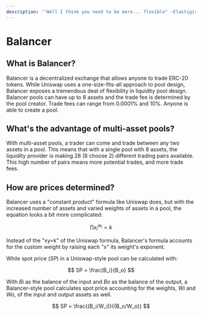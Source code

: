 ```yaml
---
description: '"Well I think you need to be more... flexible" -Elastigirl'
---
```


# Balancer

## What is Balancer?

Balancer is a decentralized exchange that allows anyone to trade ERC-20 tokens. While Uniswap uses a one-size-fits-all approach to pool design, Balancer exposes a tremendous deal of flexibility in liquidity pool design. Balancer pools can have up to 8 assets and the trade fee is determined by the pool creator. Trade fees can range from 0.0001% and 10%. Anyone is able to create a pool. 

## What's the advantage of multi-asset pools?

With multi-asset pools, a trader can come and trade between any two assets in a pool. This means that with a single pool with 8 assets, the liquidity provider is making 28 \(8 choose 2\) different trading pairs available. This high number of pairs means more potential trades, and more trade fees. 

## How are prices determined?

Balancer uses a "constant product" formula like Uniswap does, but with the increased number of assets and varied weights of assets in a pool, the equation looks a bit more complicated:

$$
\prod{{x_i}^{w_i}}=k
$$

 Instead of the "xy=k" of the Uniswap formula, Balancer's formula accounts for the custom weight by raising each "x" its weight's exponent. 

While spot price \(_SP_\) in a Uniswap-style pool can be calculated with:

$$
SP = \frac{B_i}{B_o}
$$

With _Bi_ as the balance of the input and _Bo_ as the balance of the output, a Balancer-style pool calculates spot price accounting for the weights, _Wi_ and _Wo_, of the input and output assets as well.

$$
SP = \frac{(B_i/W_i)}{(B_o/W_o)}
$$




